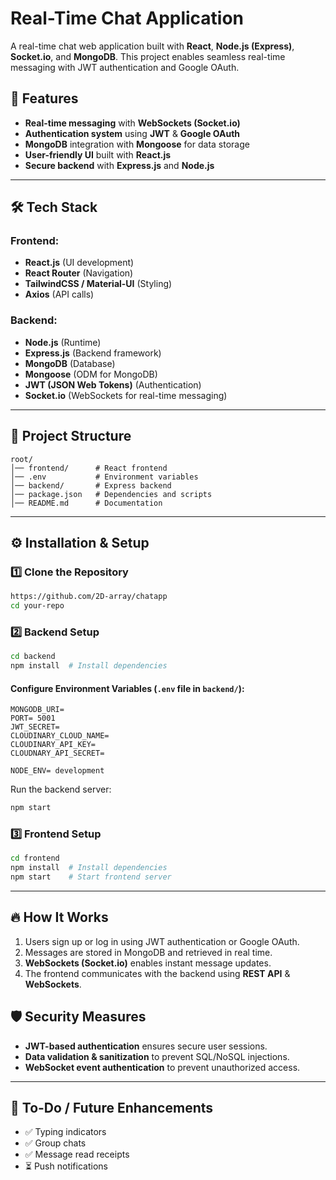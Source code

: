 # Real-Time Chat Application

A real-time chat web application built with **React**, **Node.js (Express)**, **Socket.io**, and **MongoDB**. This project enables seamless real-time messaging with JWT authentication and Google OAuth.

## 🚀 Features

- **Real-time messaging** with **WebSockets (Socket.io)**
- **Authentication system** using **JWT** & **Google OAuth**
- **MongoDB** integration with **Mongoose** for data storage
- **User-friendly UI** built with **React.js**
- **Secure backend** with **Express.js** and **Node.js**

---

## 🛠️ Tech Stack

### Frontend:
- **React.js** (UI development)
- **React Router** (Navigation)
- **TailwindCSS / Material-UI** (Styling)
- **Axios** (API calls)

### Backend:
- **Node.js** (Runtime)
- **Express.js** (Backend framework)
- **MongoDB** (Database)
- **Mongoose** (ODM for MongoDB)
- **JWT (JSON Web Tokens)** (Authentication)
- **Socket.io** (WebSockets for real-time messaging)

---

## 📂 Project Structure

```
root/
│── frontend/      # React frontend
│── .env           # Environment variables
│── backend/       # Express backend
│── package.json   # Dependencies and scripts
│── README.md      # Documentation
```

---

## ⚙️ Installation & Setup

### 1️⃣ Clone the Repository
```bash
https://github.com/2D-array/chatapp
cd your-repo
```

### 2️⃣ Backend Setup
```bash
cd backend
npm install  # Install dependencies
```

#### Configure Environment Variables (`.env` file in `backend/`):
```
MONGODB_URI=
PORT= 5001
JWT_SECRET= 
CLOUDINARY_CLOUD_NAME=
CLOUDINARY_API_KEY=
CLOUDNARY_API_SECRET=

NODE_ENV= development
```

Run the backend server:
```bash
npm start
```

### 3️⃣ Frontend Setup
```bash
cd frontend
npm install  # Install dependencies
npm start    # Start frontend server
```

---

## 🔥 How It Works

1. Users sign up or log in using JWT authentication or Google OAuth.
2. Messages are stored in MongoDB and retrieved in real time.
3. **WebSockets (Socket.io)** enables instant message updates.
4. The frontend communicates with the backend using **REST API** & **WebSockets**.



## 🛡️ Security Measures

- **JWT-based authentication** ensures secure user sessions.
- **Data validation & sanitization** to prevent SQL/NoSQL injections.
- **WebSocket event authentication** to prevent unauthorized access.

---

## 📌 To-Do / Future Enhancements

- ✅ Typing indicators
- ✅ Group chats
- ✅ Message read receipts
- ⏳ Push notifications



